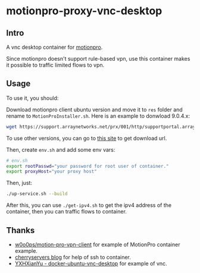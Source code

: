 # motionpro-proxy-vnc-desktop

## Intro

A vnc desktop container for [motionpro](https://www.arrayguard.com/MotionPro.asp).

Since motionpro doesn't support rule-based vpn, use this container makes it possible to traffic limited flows to vpn.

## Usage

To use it, you should:

Download motionpro client ubuntu version and move it to `res` folder and rename to `MotionProInstaller.sh`. Here is an example to donwload 9.0.4.x:

```bash
wget https://support.arraynetworks.net/prx/001/http/supportportal.arraynetworks.net/downloads/pkg_9_4_0_505/MP_Linux_1.2.18/MotionPro_Linux_Ubuntu_x64_build-8383-34.sh -O MotionProInstaller.sh
```

To use other versions, you can go to [this site](https://support.arraynetworks.net/prx/001/http/supportportal.arraynetworks.net/downloads/downloads.html) to get download url.

Then, create `env.sh` and add some env vars:

```bash
# env.sh
export rootPasswd="your password for root user of container."
export proxyHost="your proxy host"
```

Then, just:

```bash
./up-service.sh --build
```

After this, you can use `./get-ipv4.sh` to get the ipv4 address of the container, then you can traffic flows to container.

## Thanks

* [w0o0ps/motion-pro-vpn-client](https://github.com/w0o0ps/motion-pro-vpn-client) for example of MotionPro container example.
* [cherryservers blog](https://www.cherryservers.com/blog/ssh-into-docker-container) for help of ssh to container.
* [YXHXianYu - docker-ubuntu-vnc-desktop](https://github.com/YXHXianYu/docker-ubuntu-vnc-desktop) for example of vnc.
